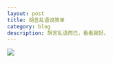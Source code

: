 ```yaml
---
layout: post
title: 胡言乱语说简单
category: blog
description: 胡言乱语而已，看看就好。
---
```


![](http://7xrrbc.com1.z0.glb.clouddn.com/cnfeat.jpg)
